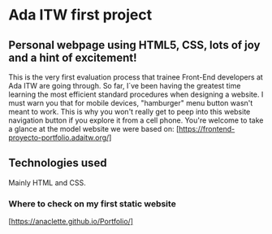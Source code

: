 # Ada ITW first project

## Personal webpage using HTML5, CSS, lots of joy and a hint of excitement!

 This is the very first evaluation process that trainee Front-End developers at Ada ITW are going through. So far, I´ve been having the greatest time learning the most efficient standard procedures when designing a website.
 I must warn you that for mobile devices, "hamburger" menu button wasn't meant to work. This is why you won't really get to peep into this website navigation button if you explore it from a cell phone. You're welcome to take a glance at the model website we were based on:
 [https://frontend-proyecto-portfolio.adaitw.org/]

 ## Technologies used

 Mainly HTML and CSS. 

### Where to check on my first static website

[https://anaclette.github.io/Portfolio/]
